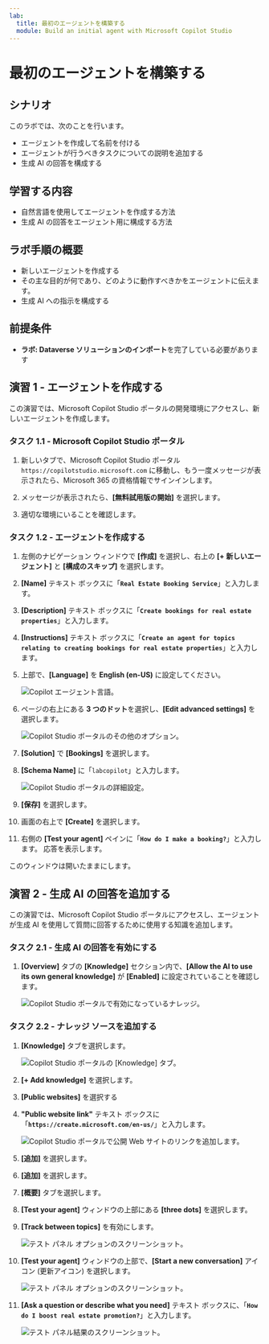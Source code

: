 ```yaml
---
lab:
  title: 最初のエージェントを構築する
  module: Build an initial agent with Microsoft Copilot Studio
---
```


# 最初のエージェントを構築する

## シナリオ

このラボでは、次のことを行います。

- エージェントを作成して名前を付ける
- エージェントが行うべきタスクについての説明を追加する
- 生成 AI の回答を構成する

## 学習する内容

- 自然言語を使用してエージェントを作成する方法
- 生成 AI の回答をエージェント用に構成する方法

## ラボ手順の概要

- 新しいエージェントを作成する
- その主な目的が何であり、どのように動作すべきかをエージェントに伝えます。
- 生成 AI への指示を構成する
  
## 前提条件

- **ラボ: Dataverse ソリューションのインポート**を完了している必要があります

## 演習 1 - エージェントを作成する

この演習では、Microsoft Copilot Studio ポータルの開発環境にアクセスし、新しいエージェントを作成します。

### タスク 1.1 - Microsoft Copilot Studio ポータル

1. 新しいタブで、Microsoft Copilot Studio ポータル `https://copilotstudio.microsoft.com` に移動し、もう一度メッセージが表示されたら、Microsoft 365 の資格情報でサインインします。

1. メッセージが表示されたら、**[無料試用版の開始]** を選択します。

1. 適切な環境にいることを確認します。

### タスク 1.2 - エージェントを作成する

1. 左側のナビゲーション ウィンドウで **[作成]** を選択し、右上の **[+ 新しいエージェント]** と **[構成のスキップ]** を選択します。

1. **[Name]** テキスト ボックスに「**`Real Estate Booking Service`**」と入力します。

1. **[Description]** テキスト ボックスに「**`Create bookings for real estate properties`**」と入力します。

1. **[Instructions]** テキスト ボックスに「**`Create an agent for topics relating to creating bookings for real estate properties`**」と入力します。

1. 上部で、**[Language]** を **English (en-US)** に設定してください。

    ![Copilot エージェント言語。](../media/copilot-agent-language.png)

1. ページの右上にある **3 つのドット**を選択し、**[Edit advanced settings]** を選択します。

    ![Copilot Studio ポータルのその他のオプション。](../media/copilot-studio-more-options-2.png)

1. **[Solution]** で **[Bookings]** を選択します。

1. **[Schema Name]** に「`labcopilot`」と入力します。

    ![Copilot Studio ポータルの詳細設定。](../media/copilot-studio-advanced-settings.png)

1. **[保存]** を選択します。

1. 画面の右上で **[Create]** を選択します。

1. 右側の **[Test your agent]** ペインに「**`How do I make a booking?`**」と入力します。 応答を表示します。

このウィンドウは開いたままにします。

## 演習 2 - 生成 AI の回答を追加する

この演習では、Microsoft Copilot Studio ポータルにアクセスし、エージェントが生成 AI を使用して質問に回答するために使用する知識を追加します。

### タスク 2.1 - 生成 AI の回答を有効にする

1. **[Overview]** タブの **[Knowledge]** セクション内で、**[Allow the AI to use its own general knowledge]** が **[Enabled]** に設定されていることを確認します。

    ![Copilot Studio ポータルで有効になっているナレッジ。](../media/knowledge-enabled.png)

### タスク 2.2 - ナレッジ ソースを追加する

1. **[Knowledge]** タブを選択します。

    ![Copilot Studio ポータルの [Knowledge] タブ。](../media/knowledge-tab.png)

1. **[+ Add knowledge]** を選択します。

1. **[Public websites]** を選択する

1. **"Public website link"** テキスト ボックスに「**`https://create.microsoft.com/en-us/`**」と入力します。

    ![Copilot Studio ポータルで公開 Web サイトのリンクを追加します。](../media/add-website-knowledge-source.png)

1. **[追加]** を選択します。

1. **[追加]** を選択します。

1. **[概要]** タブを選択します。

1. **[Test your agent]** ウィンドウの上部にある **[three dots]** を選択します。

1. **[Track between topics]** を有効にします。

    ![テスト パネル オプションのスクリーンショット。](../media/test-pane-options.png)

1. **[Test your agent]** ウィンドウの上部で、**[Start a new conversation]** アイコン (更新アイコン) を選択します。

    ![テスト パネル オプションのスクリーンショット。](../media/copilot-test-pane-start-new-conversation.png)

1. **[Ask a question or describe what you need]** テキスト ボックスに、「**`How do I boost real estate promotion?`**」と入力します。

    ![テスト パネル結果のスクリーンショット。](../media/test-pane-results.png)

